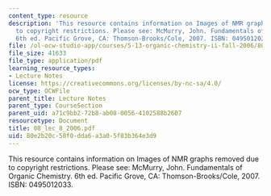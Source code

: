 ```yaml
---
content_type: resource
description: 'This resource contains information on Images of NMR graphs removed due
  to copyright restrictions. Please see: McMurry, John. Fundamentals of Organic Chemistry.
  6th ed. Pacific Grove, CA: Thomson-Brooks/Cole, 2007. ISBN: 0495012033.'
file: /ol-ocw-studio-app/courses/5-13-organic-chemistry-ii-fall-2006/80e2b20c58f0dda6a3a05f83b364e3d9_08_lec_8_2006.pdf
file_size: 41633
file_type: application/pdf
learning_resource_types:
- Lecture Notes
license: https://creativecommons.org/licenses/by-nc-sa/4.0/
ocw_type: OCWFile
parent_title: Lecture Notes
parent_type: CourseSection
parent_uid: a71c9bb2-72b8-ab08-0056-4102588b2607
resourcetype: Document
title: 08_lec_8_2006.pdf
uid: 80e2b20c-58f0-dda6-a3a0-5f83b364e3d9
---
```

This resource contains information on Images of NMR graphs removed due to copyright restrictions. Please see: McMurry, John. Fundamentals of Organic Chemistry. 6th ed. Pacific Grove, CA: Thomson-Brooks/Cole, 2007. ISBN: 0495012033.